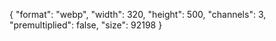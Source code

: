 {
  "format": "webp",
  "width": 320,
  "height": 500,
  "channels": 3,
  "premultiplied": false,
  "size": 92198
}